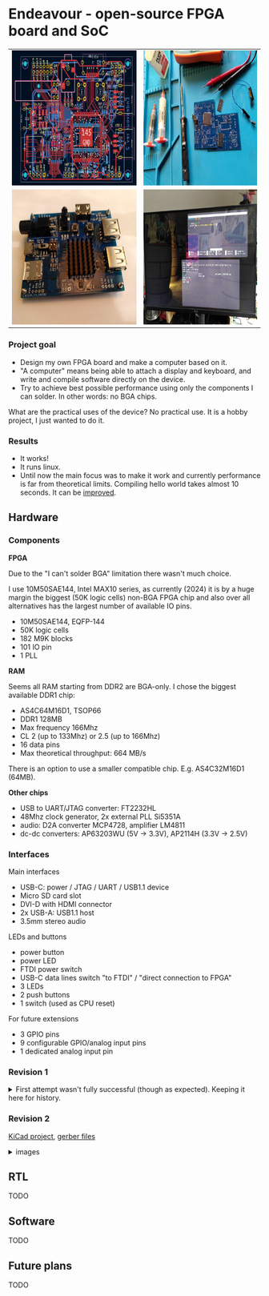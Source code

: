 Endeavour - open-source FPGA board and SoC
==========================================

| | |
|:-------------------------:|:-------------------------:|
| <img height=270 src="images/intro/blueprint.jpg"> | <img height=270 src="images/intro/soldering.jpg"> |
| <img height=270 src="images/hardware/rev2_front.jpg"> | <img height=270 src="images/intro/display.jpg"> |

### Project goal

- Design my own FPGA board and make a computer based on it.
- "A computer" means being able to attach a display and keyboard, and write and compile software directly on the device.
- Try to achieve best possible performance using only the components I can solder. In other words: no BGA chips.

What are the practical uses of the device? No practical use. It is a hobby project, I just wanted to do it.

### Results

- It works!
- It runs linux.
- Until now the main focus was to make it work and currently performance is far from theoretical limits. Compiling hello world takes almost 10 seconds. It can be [improved](#future-plans).

## Hardware

### Components

**FPGA**

Due to the "I can't solder BGA" limitation there wasn't much choice.

I use 10M50SAE144, Intel MAX10 series, as currently (2024) it is by a huge margin the biggest (50K logic cells) non-BGA FPGA chip and also over all alternatives has the largest number of available IO pins.

- 10M50SAE144, EQFP-144
- 50K logic cells
- 182 M9K blocks
- 101 IO pin
- 1 PLL

**RAM**

Seems all RAM starting from DDR2 are BGA-only. I chose the biggest available DDR1 chip:

- AS4C64M16D1, TSOP66
- DDR1 128MB
- Max frequency 166Mhz
- CL 2 (up to 133Mhz) or 2.5 (up to 166Mhz)
- 16 data pins
- Max theoretical throughput: 664 MB/s

There is an option to use a smaller compatible chip. E.g. AS4C32M16D1 (64MB).

**Other chips**

- USB to UART/JTAG converter: FT2232HL
- 48Mhz clock generator, 2x external PLL Si5351A
- audio: D2A converter MCP4728, amplifier LM4811
- dc-dc converters: AP63203WU (5V -> 3.3V), AP2114H (3.3V -> 2.5V)

### Interfaces

Main interfaces

- USB-C: power / JTAG / UART / USB1.1 device
- Micro SD card slot
- DVI-D with HDMI connector
- 2x USB-A: USB1.1 host
- 3.5mm stereo audio

LEDs and buttons

- power button
- power LED
- FTDI power switch
- USB-C data lines switch "to FTDI" / "direct connection to FPGA"
- 3 LEDs
- 2 push buttons
- 1 switch (used as CPU reset)

For future extensions

- 3 GPIO pins
- 9 configurable GPIO/analog input pins
- 1 dedicated analog input pin

### Revision 1

<details>
  <summary>First attempt wasn't fully successful (though as expected). Keeping it here for history.</summary>

Results:

- practiced soldering;
- tested powering scheme, tested flashing via JTAG over FT2232HL;
- tested UART and SD card controllers;
- found some problems in the scheme, e.g. found out that USB-C requires 5.1K resistors to get power from the cable.
- DVI-D interface didn't work, mostly due to soldering errors;
- tried scheme with 4 AS4C32M16D1 DDR1 (4*64=256MB RAM in total) on a single bus, but even a single chip didn't work properly.
  Either because FPGA IO delays were configured incorrectly, or because tracks on PCB were too long.
  I decided to simplify the scheme: in second revision there is only a single 128MB DDR1 chip placed right under the FPGA in order to minimize tracks length and tracks length inequality.

[KiCad project](hardware/rev1), [gerber files](hardware/rev1/export)

  <img width=600 src="images/hardware/rev1.jpg">
</details>

### Revision 2

[KiCad project](hardware/rev2), [gerber files](hardware/rev2/export)

<details>
  <summary>images</summary>

  <img width=800 src="images/hardware/rev2_front_3d.jpg">
  <img width=800 src="images/hardware/rev2_back_3d.jpg">

  <img width=800 src="images/hardware/rev2_front.jpg">
  <img width=800 src="images/hardware/rev2_back.jpg">

</details>

## RTL

TODO

## Software

TODO

## Future plans

TODO
